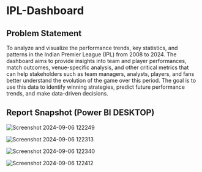 # IPL-Dashboard

## Problem Statement

To analyze and visualize the performance trends, key statistics, and patterns in the Indian Premier League (IPL) from 2008 to 2024. The dashboard aims to provide insights into team and player performances, match outcomes, venue-specific analysis, and other critical metrics that can help stakeholders such as team managers, analysts, players, and fans better understand the evolution of the game over this period. The goal is to use this data to identify winning strategies, predict future performance trends, and make data-driven decisions.
 
## Report Snapshot (Power BI DESKTOP)

 
![Screenshot 2024-09-06 122249](https://github.com/user-attachments/assets/6ce2a142-b17a-4293-b036-071afd3eadd1)

![Screenshot 2024-09-06 122313](https://github.com/user-attachments/assets/a1370eb5-0eb2-48a4-ba7a-7a92f10523f4)

![Screenshot 2024-09-06 122340](https://github.com/user-attachments/assets/8be7c6ad-6cde-4a08-aada-dc03630cb79b)

![Screenshot 2024-09-06 122412](https://github.com/user-attachments/assets/1ace8781-a379-43cb-a43a-a697bfa5580a)
